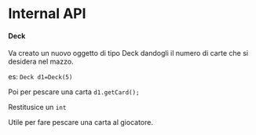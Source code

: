 # **Internal API**
#### Deck
Va creato un nuovo oggetto di tipo Deck dandogli il numero di carte che si desidera nel mazzo.

es:
`Deck d1=Deck(5)`

Poi per pescare una carta
`d1.getCard();` 

Restitusice un `int` 

Utile per fare pescare una carta al giocatore.
